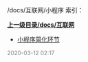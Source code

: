 /docs/互联网/小程序 索引：


**[上一级目录/docs/互联网](/docs/互联网/index.md)**

- [小程序简化环节](/docs/互联网/小程序/小程序简化环节.md)


<font size=2 color='grey'> 2020-03-12 02:17 </font>